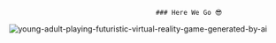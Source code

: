                                          ### Here We Go 😎
<!--
**SayyedSuheir/SayyedSuheir** is a ✨ _special_ ✨ repository because its `README.md` (this file) appears on your GitHub profile.

Here are some ideas to get you started:

- 🔭 I’m currently working on ...
- 🌱 I’m currently learning ...
- 👯 I’m looking to collaborate on ...
- 🤔 I’m looking for help with ...
- 💬 Ask me about ...
- 📫 How to reach me: ...
- 😄 Pronouns: ...
- ⚡ Fun fact: ...
-->
![young-adult-playing-futuristic-virtual-reality-game-generated-by-ai](https://github.com/SayyedSuheir/SayyedSuheir/assets/37812228/bd5deb73-ef89-4247-ac83-8e704968b796)


